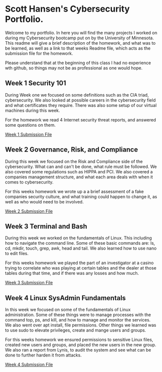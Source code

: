 # Scott Hansen's Cybersecurity Portfolio. 

Welcome to my portfolio. In here you will find the many projects I worked on during my Cybersecurity bootcamp put on by the University of Minnesota. This readme will give a brief description of the homework, and what was to be learned, as well as a link to that weeks Readme file, which acts as the submission file for the homework. 

Please understand that at the beginning of this class I had no experience wth github, so things may not be as professional as one would hope. 

## Week 1 Security 101
During Week one we focused on some definitions such as the CIA triad, cybersecurity. We also looked at possible careers in the cybersecurity field and what certificates they require. There was also some setup of our virtual machines during this week. 

For the homework we read 4 Internet security threat reports, and answered some questions on them. 

[Week 1 Submission File](https://github.com/shansen18/BootCamp/blob/2c4eb6f02c7dd31c01d42e4a57e89056b8c90544/Week01/Readme.md)



## Week 2 Governance, Risk, and Compliance

During this week we focused on the Risk and Compliance side of the cybersecurity. What can and can't be done, what rule must be followed. We also covered some regulations such as HIPPA and PCI. We also covered a companies management structure, and what each area deals with when it comes to cybersecurity. 

For this weeks homework we wrote up a a brief assessment of a fake companies security culture, and what training could happen to change it, as well as who would need to be involved. 

[Week 2 Submission File](https://github.com/shansen18/BootCamp/blob/af73220b3dde747af299a9d46425fc5c82d4e832/Week02/ReadMe.md)



## Week 3 Terminal and Bash

During this week we worked on the fundamentals of Linux. This including how to navigate the command line. Some of these basic commands are: ls, cd, mkdir, touch, grep, awk, head and tail. We also learned how to use nano to edit files.

For this weeks homework we played the part of an investigator at a casino trying to correlate who was playing at certain tables and the dealer at those tables during that time, and if there was any losses and how much.

[Week 3 Submission File](https://github.com/shansen18/BootCamp/blob/13362328988e984c08c83d3afa2fe453d9f36f84/Week03/week3%20readme.md)


## Week 4 Linux SysAdmin Fundamentals

In this week we focused on some of the fundamentals of Linux administration. Some of these things were to manage processes with the command top, ps, and kill, and how to manage and monitor the services. We also went over apt install, file permissions. Other things we learned was to use sudo to elevate privileges, create and mange users and groups. 

For this weeks homework we ensured permissions to sensitive Linux files, created new users and groups, and placed the new users in the new group. We also ran a report from Lynis, to audit the system and see what can be done to further harden it from attacks. 

[Week 4 Submission File](https://github.com/shansen18/BootCamp/blob/d51702af2d7d8bc1310e669612d3d7d6ab4f7be0/Week04/Submissionfile.md)